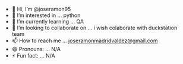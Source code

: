 - 👋 Hi, I’m @joseramon95
- 👀 I’m interested in ... python
- 🌱 I’m currently learning ... QA
- 💞️ I’m looking to collaborate on ... i wish colaborate with duckstation team
- 📫 How to reach me ... joseramonmadridvaldez@gmail.com
- 😄 Pronouns: ... N/A
- ⚡ Fun fact: ... N/A

<!---
joseramon95/joseramon95 is a ✨ special ✨ repository because its `README.md` (this file) appears on your GitHub profile.
You can click the Preview link to take a look at your changes.
--->
